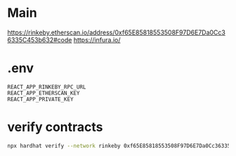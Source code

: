 # Main

https://rinkeby.etherscan.io/address/0xf65E85818553508F97D6E7Da0Cc36335C453b632#code
https://infura.io/

# .env 

```
REACT_APP_RINKEBY_RPC_URL
REACT_APP_ETHERSCAN_KEY
REACT_APP_PRIVATE_KEY
```

# verify contracts 

```bash
npx hardhat verify --network rinkeby 0xf65E85818553508F97D6E7Da0Cc36335C453b632
```